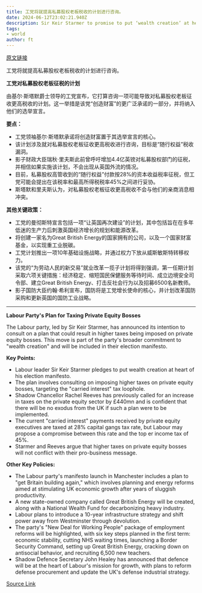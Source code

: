```yaml
---
title: 工党将就提高私募股权老板税收的计划进行咨询。
date: 2024-06-12T23:02:21.940Z
description: Sir Keir Starmer to promise to put ‘wealth creation’ at heart of his election manifesto
tags: 
- world
author: ft
---
```


[原文链接](https://ft.com/content/eb282634-6ec1-4e4b-9f06-d0a6bd3f0003)

工党将就提高私募股权老板税收的计划进行咨询。

**工党对私募股权老板征税的计划**

由基尔·斯塔默爵士领导的工党宣布，它打算咨询一项可能导致对私募股权老板征收更高税收的计划。这一举措是该党“创造财富”的更广泛承诺的一部分，并将纳入他们的选举宣言。

**要点：**
- 工党领袖基尔·斯塔默承诺将创造财富置于其选举宣言的核心。
- 该计划涉及就对私募股权老板征收更高税收进行咨询，目标是“随行权益”税收漏洞。
- 影子财政大臣瑞秋·里夫斯此前曾呼吁增加4.4亿英镑对私募股权部门的征税，并相信如果实施该计划，不会出现从英国外流的情况。
- 目前，私募股权高管收到的“随行权益”付款按28%的资本收益税率征税，但工党可能会提出在该税率和最高所得税税率45%之间进行妥协。
- 斯塔默和里夫斯认为，对私募股权老板征收更高税收不会与他们的亲商消息相冲突。

**其他关键政策：**
- 工党的曼彻斯特宣言包括一项“让英国再次建设”的计划，其中包括旨在在多年低迷的生产力后刺激英国经济增长的规划和能源改革。
- 将创建一家名为Great British Energy的国家拥有的公司，以及一个国家财富基金，以实现重工业脱碳。
- 工党计划推出一项10年基础设施战略，并通过权力下放从威斯敏斯特转移权力。
- 该党的“为劳动人民的新交易”就业改革一揽子计划将得到强调，第一任期计划采取六项关键措施：经济稳定、缩短国民保健服务等待时间、成立边境安全司令部、建立Great British Energy、打击反社会行为以及招募6500名新教师。
- 影子国防大臣约翰·希利宣布，国防将是工党增长使命的核心，并计划改革国防采购和更新英国的国防工业战略。

---

 **Labour Party's Plan for Taxing Private Equity Bosses**

The Labour party, led by Sir Keir Starmer, has announced its intention to consult on a plan that could result in higher taxes being imposed on private equity bosses. This move is part of the party's broader commitment to "wealth creation" and will be included in their election manifesto.

**Key Points:**
- Labour leader Sir Keir Starmer pledges to put wealth creation at heart of his election manifesto.
- The plan involves consulting on imposing higher taxes on private equity bosses, targeting the "carried interest" tax loophole.
- Shadow Chancellor Rachel Reeves has previously called for an increase in taxes on the private equity sector by £440mn and is confident that there will be no exodus from the UK if such a plan were to be implemented.
- The current "carried interest" payments received by private equity executives are taxed at 28% capital gangs tax rate, but Labour may propose a compromise between this rate and the top er income tax of 45%.
- Starmer and Reeves argue that higher taxes on private equity bosses will not conflict with their pro-business message.

**Other Key Policies:**
- The Labour party's manifesto launch in Manchester includes a plan to "get Britain building again," which involves planning and energy reforms aimed at stimulating UK economic growth after years of sluggish productivity.
- A new state-owned company called Great British Energy will be created, along with a National Wealth Fund for decarbonizing heavy industry.
- Labour plans to introduce a 10-year infrastructure strategy and shift power away from Westminster through devolution.
- The party's "New Deal for Working People" package of employment reforms will be highlighted, with six key steps planned in the first term: economic stability, cutting NHS waiting times, launching a Border Security Command, setting up Great British Energy, cracking down on antisocial behavior, and recruiting 6,500 new teachers.
- Shadow Defence Secretary John Healey has announced that defence will be at the heart of Labour's mission for growth, with plans to reform defense procurement and update the UK's defense industrial strategy.

[Source Link](https://ft.com/content/eb282634-6ec1-4e4b-9f06-d0a6bd3f0003)

